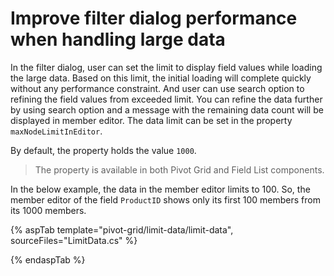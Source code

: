 # Improve filter dialog performance when handling large data

In the filter dialog, user can set the limit to display field values while loading the large data. Based on this limit, the initial loading will complete quickly without any performance constraint. And user can use search option to refining the field values from exceeded limit. You can refine the data further by using search option and a message with the remaining data count will be displayed in member editor. The data limit can be set in the property `maxNodeLimitInEditor`.

By default, the property holds the value `1000`.

> The property is available in both Pivot Grid and Field List components.

In the below example, the data in the member editor limits to 100. So, the member editor of the field `ProductID` shows only its first 100 members from its 1000 members.

{% aspTab template="pivot-grid/limit-data/limit-data", sourceFiles="LimitData.cs" %}

{% endaspTab %}
